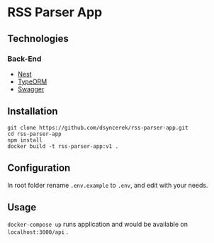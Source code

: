 # RSS Parser App

## Technologies

### Back-End

- [Nest](https://github.com/nestjs/nest)
- [TypeORM](https://github.com/typeorm/typeorm)
- [Swagger](https://github.com/swagger-api/swagger-ui)

## Installation

```
git clone https://github.com/dsyncerek/rss-parser-app.git
cd rss-parser-app
npm install
docker build -t rss-parser-app:v1 .
```

## Configuration

In root folder rename `.env.example` to `.env`, and edit with your needs.

## Usage

`docker-compose up` runs application and would be available on `localhost:3000/api` .

